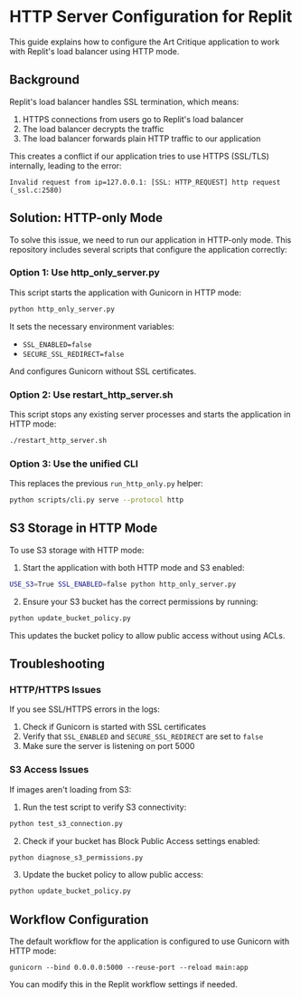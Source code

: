 # HTTP Server Configuration for Replit

This guide explains how to configure the Art Critique application to work with Replit's load balancer using HTTP mode.

## Background

Replit's load balancer handles SSL termination, which means:

1. HTTPS connections from users go to Replit's load balancer
2. The load balancer decrypts the traffic
3. The load balancer forwards plain HTTP traffic to our application

This creates a conflict if our application tries to use HTTPS (SSL/TLS) internally, leading to the error:
```
Invalid request from ip=127.0.0.1: [SSL: HTTP_REQUEST] http request (_ssl.c:2580)
```

## Solution: HTTP-only Mode

To solve this issue, we need to run our application in HTTP-only mode. This repository includes several scripts that configure the application correctly:

### Option 1: Use http_only_server.py

This script starts the application with Gunicorn in HTTP mode:

```bash
python http_only_server.py
```

It sets the necessary environment variables:
- `SSL_ENABLED=false`
- `SECURE_SSL_REDIRECT=false`

And configures Gunicorn without SSL certificates.

### Option 2: Use restart_http_server.sh

This script stops any existing server processes and starts the application in HTTP mode:

```bash
./restart_http_server.sh
```

### Option 3: Use the unified CLI

This replaces the previous `run_http_only.py` helper:

```bash
python scripts/cli.py serve --protocol http
```

## S3 Storage in HTTP Mode

To use S3 storage with HTTP mode:

1. Start the application with both HTTP mode and S3 enabled:

```bash
USE_S3=True SSL_ENABLED=false python http_only_server.py
```

2. Ensure your S3 bucket has the correct permissions by running:

```bash
python update_bucket_policy.py
```

This updates the bucket policy to allow public access without using ACLs.

## Troubleshooting

### HTTP/HTTPS Issues

If you see SSL/HTTPS errors in the logs:

1. Check if Gunicorn is started with SSL certificates
2. Verify that `SSL_ENABLED` and `SECURE_SSL_REDIRECT` are set to `false`
3. Make sure the server is listening on port 5000

### S3 Access Issues

If images aren't loading from S3:

1. Run the test script to verify S3 connectivity:

```bash
python test_s3_connection.py
```

2. Check if your bucket has Block Public Access settings enabled:

```bash
python diagnose_s3_permissions.py
```

3. Update the bucket policy to allow public access:

```bash
python update_bucket_policy.py
```

## Workflow Configuration

The default workflow for the application is configured to use Gunicorn with HTTP mode:

```
gunicorn --bind 0.0.0.0:5000 --reuse-port --reload main:app
```

You can modify this in the Replit workflow settings if needed.